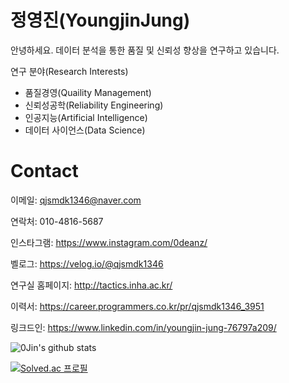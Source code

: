 # 정영진(YoungjinJung)

안녕하세요. 데이터 분석을 통한 품질 및 신뢰성 향상을 연구하고 있습니다.

연구 분야(Research Interests)
- 품질경영(Quaility Management)
- 신뢰성공학(Reliability Engineering)
- 인공지능(Artificial Intelligence)
- 데이터 사이언스(Data Science)

# Contact

이메일: qjsmdk1346@naver.com

연락처: 010-4816-5687

인스타그램: https://www.instagram.com/0deanz/

벨로그: https://velog.io/@qjsmdk1346

연구실 홈페이지: http://tactics.inha.ac.kr/

이력서: https://career.programmers.co.kr/pr/qjsmdk1346_3951

링크드인: https://www.linkedin.com/in/youngjin-jung-76797a209/

![0Jin's github stats](https://github-readme-stats.vercel.app/api?username=Jung0Jin&show_icons=true)

[![Solved.ac
프로필](http://mazassumnida.wtf/api/generate_badge?boj=qjsmdk1346)](https://solved.ac/qjsmdk1346)



<!--
**Jung0Jin/Jung0Jin** is a ✨ _special_ ✨ repository because its `README.md` (this file) appears on your GitHub profile.

Here are some ideas to get you started:

- 🔭 I’m currently working on ...
- 🌱 I’m currently learning ...
- 👯 I’m looking to collaborate on ...
- 🤔 I’m looking for help with ...
- 💬 Ask me about ...
- 📫 How to reach me: ...
- 😄 Pronouns: ...
- ⚡ Fun fact: ...
-->

